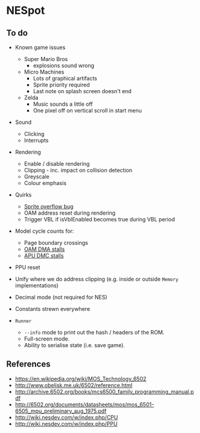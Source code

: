 # NESpot

## To do

- Known game issues
  - Super Mario Bros
    - explosions sound wrong
  - Micro Machines
    - Lots of graphical artifacts
    - Sprite priority required
    - Last note on splash screen doesn't end
  - Zelda
    - Music sounds a little off
    - One pixel off on vertical scroll in start menu

- Sound
  - Clicking
  - Interrupts

- Rendering

  - Enable / disable rendering
  - Clipping - inc. impact on collision detection
  - Greyscale
  - Colour emphasis

- Quirks

  - [Sprite overflow bug](http://wiki.nesdev.com/w/index.php/PPU_sprite_evaluation#Sprite_overflow_bug)
  - OAM address reset during rendering
  - Trigger VBL if isVblEnabled becomes true during VBL period

- Model cycle counts for:

  - Page boundary crossings 
  - [OAM DMA stalls](http://wiki.nesdev.com/w/index.php/PPU_OAM#DMA)
  - [APU DMC stalls](http://wiki.nesdev.com/w/index.php/APU_DMC#Memory_reader)
  
- PPU reset
  
- Unify where we do address clipping (e.g. inside or outside `Memory` implementations)
  
- Decimal mode (not required for NES)

- Constants strewn everywhere

- `Runner`

  - `--info` mode to print out the hash / headers of the ROM.
  - Full-screen mode.
  - Ability to serialise state (i.e. save game).


## References

- https://en.wikipedia.org/wiki/MOS_Technology_6502
- http://www.obelisk.me.uk/6502/reference.html
- http://archive.6502.org/books/mcs6500_family_programming_manual.pdf
- http://6502.org/documents/datasheets/mos/mos_6501-6505_mpu_preliminary_aug_1975.pdf
- http://wiki.nesdev.com/w/index.php/CPU 
- http://wiki.nesdev.com/w/index.php/PPU
